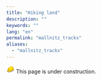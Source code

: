 ```yaml
---
title: "Hiking land"
description: ""
keywords: ""
lang: "en"
permalink: "mallnitz_tracks"
aliases:
  - "mallnitz_tracks"
---
```



![](../images/iconfinder_applications-engineering_8830.png) This page is under construction.
